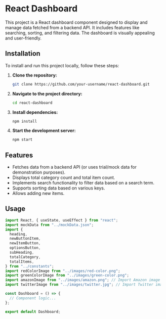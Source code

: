 # React Dashboard

This project is a React dashboard component designed to display and manage data fetched from a backend API. It includes features like searching, sorting, and filtering data. The dashboard is visually appealing and user-friendly.

## Installation

To install and run this project locally, follow these steps:

1. **Clone the repository:**

    ```bash
    git clone https://github.com/your-username/react-dashboard.git
    ```

2. **Navigate to the project directory:**

    ```bash
    cd react-dashboard
    ```

3. **Install dependencies:**

    ```bash
    npm install
    ```

4. **Start the development server:**

    ```bash
    npm start
    ```

## Features

- Fetches data from a backend API (or uses trial/mock data for demonstration purposes).
- Displays total category count and total item count.
- Implements search functionality to filter data based on a search term.
- Supports sorting data based on various keys.
- Allows adding new items.

## Usage

```javascript
import React, { useState, useEffect } from "react";
import mockData from "../mockData.json";
import {
  heading,
  newButtonItem,
  newItemButton,
  optionsButton,
  subHeading,
  totalCategory,
  totalItems,
} from "../constants";
import redColorImage from "../images/red-color.png";
import greenColorImage from "../images/green-color.png";
import amazonImage from "../images/amazon.png"; // Import Amazon image
import twitterImage from "../images/twitter.jpg"; // Import Twitter image

const Dashboard = () => {
  // Component logic...
};

export default Dashboard;

